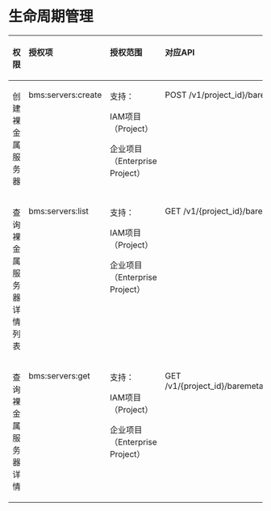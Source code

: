 # 生命周期管理<a name="ZH-CN_TOPIC_0169929481"></a>

<a name="zh-cn_topic_0131701325_table162541444173218"></a>
<table><thead align="left"><tr id="zh-cn_topic_0131701325_row7255344103217"><th class="cellrowborder" valign="top" width="24.952495249524954%" id="mcps1.1.5.1.1"><p id="zh-cn_topic_0131701325_p6679150153210"><a name="zh-cn_topic_0131701325_p6679150153210"></a><a name="zh-cn_topic_0131701325_p6679150153210"></a>权限</p>
</th>
<th class="cellrowborder" valign="top" width="24.722472247224722%" id="mcps1.1.5.1.2"><p id="zh-cn_topic_0131701325_p1567915016321"><a name="zh-cn_topic_0131701325_p1567915016321"></a><a name="zh-cn_topic_0131701325_p1567915016321"></a>授权项</p>
</th>
<th class="cellrowborder" valign="top" width="24.722472247224722%" id="mcps1.1.5.1.3"><p id="zh-cn_topic_0131701325_p106791650133218"><a name="zh-cn_topic_0131701325_p106791650133218"></a><a name="zh-cn_topic_0131701325_p106791650133218"></a>授权范围</p>
</th>
<th class="cellrowborder" valign="top" width="25.6025602560256%" id="mcps1.1.5.1.4"><p id="zh-cn_topic_0131701325_p166791450143212"><a name="zh-cn_topic_0131701325_p166791450143212"></a><a name="zh-cn_topic_0131701325_p166791450143212"></a>对应API</p>
</th>
</tr>
</thead>
<tbody><tr id="zh-cn_topic_0131701325_row2255544123212"><td class="cellrowborder" valign="top" width="24.952495249524954%" headers="mcps1.1.5.1.1 "><p id="zh-cn_topic_0131701325_p14329457183213"><a name="zh-cn_topic_0131701325_p14329457183213"></a><a name="zh-cn_topic_0131701325_p14329457183213"></a>创建裸金属服务器</p>
</td>
<td class="cellrowborder" valign="top" width="24.722472247224722%" headers="mcps1.1.5.1.2 "><p id="zh-cn_topic_0131701325_p0329957123220"><a name="zh-cn_topic_0131701325_p0329957123220"></a><a name="zh-cn_topic_0131701325_p0329957123220"></a>bms:servers:create</p>
</td>
<td class="cellrowborder" valign="top" width="24.722472247224722%" headers="mcps1.1.5.1.3 "><p id="zh-cn_topic_0131701325_p193301457143213"><a name="zh-cn_topic_0131701325_p193301457143213"></a><a name="zh-cn_topic_0131701325_p193301457143213"></a>支持：</p>
<p id="zh-cn_topic_0131701325_p12330957153218"><a name="zh-cn_topic_0131701325_p12330957153218"></a><a name="zh-cn_topic_0131701325_p12330957153218"></a>IAM项目（Project）</p>
<p id="zh-cn_topic_0131701325_p1330195793211"><a name="zh-cn_topic_0131701325_p1330195793211"></a><a name="zh-cn_topic_0131701325_p1330195793211"></a>企业项目（Enterprise Project）</p>
</td>
<td class="cellrowborder" valign="top" width="25.6025602560256%" headers="mcps1.1.5.1.4 "><p id="zh-cn_topic_0131701325_p432935714322"><a name="zh-cn_topic_0131701325_p432935714322"></a><a name="zh-cn_topic_0131701325_p432935714322"></a>POST /v1/project_id}/baremetalservers</p>
</td>
</tr>
<tr id="zh-cn_topic_0131701325_row625514410329"><td class="cellrowborder" valign="top" width="24.952495249524954%" headers="mcps1.1.5.1.1 "><p id="zh-cn_topic_0131701325_p6330657183215"><a name="zh-cn_topic_0131701325_p6330657183215"></a><a name="zh-cn_topic_0131701325_p6330657183215"></a>查询裸金属服务器详情列表</p>
</td>
<td class="cellrowborder" valign="top" width="24.722472247224722%" headers="mcps1.1.5.1.2 "><p id="zh-cn_topic_0131701325_p103307579320"><a name="zh-cn_topic_0131701325_p103307579320"></a><a name="zh-cn_topic_0131701325_p103307579320"></a>bms:servers:list</p>
</td>
<td class="cellrowborder" valign="top" width="24.722472247224722%" headers="mcps1.1.5.1.3 "><p id="p0938450144817"><a name="p0938450144817"></a><a name="p0938450144817"></a>支持：</p>
<p id="p1938155020484"><a name="p1938155020484"></a><a name="p1938155020484"></a>IAM项目（Project）</p>
<p id="p693885014818"><a name="p693885014818"></a><a name="p693885014818"></a>企业项目（Enterprise Project）</p>
</td>
<td class="cellrowborder" valign="top" width="25.6025602560256%" headers="mcps1.1.5.1.4 "><p id="zh-cn_topic_0131701325_p18330185763214"><a name="zh-cn_topic_0131701325_p18330185763214"></a><a name="zh-cn_topic_0131701325_p18330185763214"></a>GET /v1/{project_id}/baremetalservers/detail</p>
</td>
</tr>
<tr id="zh-cn_topic_0131701325_row1225594443215"><td class="cellrowborder" valign="top" width="24.952495249524954%" headers="mcps1.1.5.1.1 "><p id="zh-cn_topic_0131701325_p1533114574326"><a name="zh-cn_topic_0131701325_p1533114574326"></a><a name="zh-cn_topic_0131701325_p1533114574326"></a>查询裸金属服务器详情</p>
</td>
<td class="cellrowborder" valign="top" width="24.722472247224722%" headers="mcps1.1.5.1.2 "><p id="zh-cn_topic_0131701325_p0331115719325"><a name="zh-cn_topic_0131701325_p0331115719325"></a><a name="zh-cn_topic_0131701325_p0331115719325"></a>bms:servers:get</p>
</td>
<td class="cellrowborder" valign="top" width="24.722472247224722%" headers="mcps1.1.5.1.3 "><p id="p49291654134810"><a name="p49291654134810"></a><a name="p49291654134810"></a>支持：</p>
<p id="p169294543483"><a name="p169294543483"></a><a name="p169294543483"></a>IAM项目（Project）</p>
<p id="p12929175411485"><a name="p12929175411485"></a><a name="p12929175411485"></a>企业项目（Enterprise Project）</p>
</td>
<td class="cellrowborder" valign="top" width="25.6025602560256%" headers="mcps1.1.5.1.4 "><p id="zh-cn_topic_0131701325_p113311557183213"><a name="zh-cn_topic_0131701325_p113311557183213"></a><a name="zh-cn_topic_0131701325_p113311557183213"></a>GET /v1/{project_id}/baremetalservers/{server_id}</p>
</td>
</tr>
</tbody>
</table>

